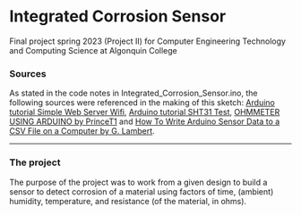 # Integrated Corrosion Sensor
Final project spring 2023 (Project II) for Computer Engineering Technology and Computing Science at Algonquin College

### Sources
As stated in the code notes in Integrated_Corrosion_Sensor.ino, the following sources were referenced in the making of this sketch:
[Arduino tutorial Simple Web Server Wifi](https://github.com/arduino-libraries/WiFiNINA/blob/master/examples/SimpleWebServerWiFi/SimpleWebServerWiFi.ino), [Arduino tutorial SHT31 Test](https://github.com/adafruit/Adafruit_SHT31/blob/master/examples/SHT31test/SHT31test.ino), [OHMMETER USING ARDUINO by PrinceT1](https://www.instructables.com/OHMMETER-USING-ARDUINO/) and [How To Write Arduino Sensor Data to a CSV File on a Computer by G. Lambert](https://www.circuitbasics.com/logging-arduino-data-to-files-on-a-computer/).  

---

### The project

The purpose of the project was to work from a given design to build a sensor to detect corrosion of a material using factors of time, (ambient) humidity, temperature, and resistance (of the material, in ohms). 
